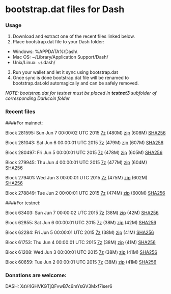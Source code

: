 # bootstrap.dat files for Dash

### Usage

1. Download and extract one of the recent files linked below.
2. Place bootstrap.dat file to your Dash folder:
 - Windows: %APPDATA%\Dash\
 - Mac OS: ~/Library/Application Support/Dash/
 - Unix/Linux: ~/.dash/
3. Run your wallet and let it sync using bootstrap.dat
4. Once sync is done bootstrap.dat file will be renamed to bootstrap.dat.old automagically and can be safely removed.

_NOTE: bootstrap.dat for testnet must be placed in **testnet3** subfolder of corresponding Darkcoin folder_

### Recent files

####For mainnet:

Block 281595: Sun Jun  7 00:00:02 UTC 2015 [7z](https://transfer.sh/iMAVC/bootstrap.dat.20150607.7z) (480M) [zip](https://transfer.sh/ybyDy/bootstrap.dat.20150607.zip) (608M) [SHA256](https://transfer.sh/MEvjP/sha256.txt)

Block 281043: Sat Jun  6 00:00:01 UTC 2015 [7z](https://transfer.sh/13KDJG/bootstrap.dat.20150606.7z) (479M) [zip](https://transfer.sh/11I7Kv/bootstrap.dat.20150606.zip) (607M) [SHA256](https://transfer.sh/lJvQj/sha256.txt)

Block 280497: Fri Jun  5 00:00:01 UTC 2015 [7z](https://transfer.sh/1aSZVu/bootstrap.dat.20150605.7z) (478M) [zip](https://transfer.sh/15FUCC/bootstrap.dat.20150605.zip) (605M) [SHA256](https://transfer.sh/qaL6p/sha256.txt)

Block 279945: Thu Jun  4 00:00:01 UTC 2015 [7z](https://transfer.sh/KqfqU/bootstrap.dat.20150604.7z) (477M) [zip](https://transfer.sh/rZwxA/bootstrap.dat.20150604.zip) (604M) [SHA256](https://transfer.sh/DBjcv/sha256.txt)

Block 279401: Wed Jun  3 00:00:01 UTC 2015 [7z](https://transfer.sh/AqlJD/bootstrap.dat.20150603.7z) (475M) [zip](https://transfer.sh/10HfPg/bootstrap.dat.20150603.zip) (602M) [SHA256](https://transfer.sh/SfPAl/sha256.txt)

Block 278849: Tue Jun  2 00:00:01 UTC 2015 [7z](https://transfer.sh/cVq1C/bootstrap.dat.20150602.7z) (474M) [zip](https://transfer.sh/QHyVc/bootstrap.dat.20150602.zip) (600M) [SHA256](https://transfer.sh/lx64I/sha256.txt)

####For testnet:

Block 63403: Sun Jun  7 00:00:02 UTC 2015 [7z](https://transfer.sh/YUc3j/bootstrap.dat.20150607.7z) (38M) [zip](https://transfer.sh/obdoP/bootstrap.dat.20150607.zip) (42M) [SHA256](https://transfer.sh/adofc/sha256.txt)

Block 62855: Sat Jun  6 00:00:01 UTC 2015 [7z](https://transfer.sh/D5MCb/bootstrap.dat.20150606.7z) (38M) [zip](https://transfer.sh/11Vwp/bootstrap.dat.20150606.zip) (42M) [SHA256](https://transfer.sh/Dz0sx/sha256.txt)

Block 62284: Fri Jun  5 00:00:01 UTC 2015 [7z](https://transfer.sh/pwsea/bootstrap.dat.20150605.7z) (38M) [zip](https://transfer.sh/X568T/bootstrap.dat.20150605.zip) (41M) [SHA256](https://transfer.sh/pnbeL/sha256.txt)

Block 61753: Thu Jun  4 00:00:01 UTC 2015 [7z](https://transfer.sh/m3kQS/bootstrap.dat.20150604.7z) (38M) [zip](https://transfer.sh/JOe1p/bootstrap.dat.20150604.zip) (41M) [SHA256](https://transfer.sh/MTk35/sha256.txt)

Block 61208: Wed Jun  3 00:00:01 UTC 2015 [7z](https://transfer.sh/sxqM9/bootstrap.dat.20150603.7z) (38M) [zip](https://transfer.sh/F7y6I/bootstrap.dat.20150603.zip) (41M) [SHA256](https://transfer.sh/i71dF/sha256.txt)

Block 60659: Tue Jun  2 00:00:01 UTC 2015 [7z](https://transfer.sh/5sLRc/bootstrap.dat.20150602.7z) (38M) [zip](https://transfer.sh/mwipz/bootstrap.dat.20150602.zip) (41M) [SHA256](https://transfer.sh/R5Mlq/sha256.txt)

### Donations are welcome:

DASH: XsV4GHVKGTjQFvwB7c6mYsGV3Mxf7iser6
